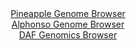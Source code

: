 <div id="Pineapple_Genome_Browser" align="center">
  <a href="https://igv.org/app/?sessionURL=blob:zZNdT9swFIb_iyXQJqX5pA2JhKYAbSkM6FpCWRGKThMntUjsYLvpl_rfd0CbdsMkerFpki_sI9vnfV8_3pKGSsUEJyFxTadtOg4xiJqL5RiquqQ3UFFFwhxKRQ0iaU4l5Skl4ZbkoDTEo694cq51rULLYrpuVcALYSrPhAo2gsNSmamorDNRljATErSQyjqV0AiLFU1rSWdQ1yb29sy2lYEGC8p6LrgSVk15kSzxvuRXKSkoFxVNqkWp2ZuABPWgxszM4Us0GUdpSpW6outBdhJdDaJ7rxtP.52zaXx7MYk7k8MxKzjohaQnXb9SY7.3nkQHbk8MTns30_G3_vooFbPu9wPv_LC7qpmk6sTxneMjO_DdDkbDeEZX_5NrHGxP52q0Gj2MJpvLh3O0LkWsu85LufLovaue_.B8Z5BSpAtkgaRz6YeObXh2x2i7ndbr1Dk2bDvAfKRgJHx8MoiWkD7j9sct0esaiSGKvize4DGIkBmVJGwFtu07QeC2j3zsEzg7Y0sWsvx74fbiUeDbbuS6nSRnpUacs0TxWpnAudmkuVls9kxzeLVREC1XUqyG9G7arM.uIT697PtD8W6WPvrH1m8PiEY_ouifcPcRIaae7QubextkF2Io.w93_Bhxu79OB9eQbjbKs9__Zq8B7RdOLmQFGvdjBZc_eWtAMuAaCw1TbMZKptcTzFEsSei4HmJLUlEK5JDIYvbJNmzDaduff.Pp7Z52PwA-">Pineapple Genome Browser</a>
</div>
<div id="Alphonso_Genome_Browser" align="center">
  <a href="https://igv.org/app/?sessionURL=blob:zZJdb5swFIb_i6VWm0TAQIGCVE0k_ViVre2SkLSpKuQQQ9yCTW0DTaL8951Vm3azSs3Fpkm.sI8M5z2Pny1qqVRMcBQhx7Q907aRgdRKdGNS1SW9IhVVKMpJqaiBJM2ppDyjKNqinChNktEX.HKlda0iy2K67lWEF8JUrkkqshGcdMrMRGUNRFmShZBEC6msviStsFjR9jq6IHVtQm_X9Kwl0cQiZb0SXAmrprxIO_hf.quUFpSLiqZVU2r2GiCFPJBxaebkUzwbx1lGlRrS9eXyJB5exlP3LJlf.IN5cv15lvizwzErONGNpCeTMOgmovA3zYCf3m0G.ujq20SFpC3PDtzTw7OXmkmqTuzAPj7CYRB6AIbxJX35n2aGxfacuxvdsPE04cPHxvfmyXpBE80OnHOnq5zjNybfGagUWQMmoGwlg8jGhot9w3P83o.tfWxgHAIfKRiK7h8MpCXJnuD6_RbpdQ2.IEWfm1d1DCTkkkoU9UKMAzsMHe8ogD6hvTO2qJHl34N7nozCADux4_hpzkoNMi9TxWtlEs7NNsvNYrMnzbh241iPRvPN0x1AnOob..oGNonifSzv_sjTBwbQ_vURYdj3pPon7r0niKkX.wqX3U4vrjmjKt9QfgtsJmv9.JX5_QOnX2H1JqL98ORCVkTDfajA8ad1LZGMcA2Flim2YCXT6xmQFB2KbMcFeVEmSgE2IlksPmADG7aHP_6W1N097L4D">Alphonso Genome Browser</a>
</div>


<div id="DAF_Genomics_Browser" align="center">
  <a href="https://igv.org/app/?sessionURL=blob:tZFra9swFIb_i6D95Ess32pDGE6XZCFdB8m8bC0lnNmyrc6SHElO2ob89wmvY7BRxqADSUicy_vqPEe0J1JRwVGKsOOFjuchC6lGHNbAupZcAyMKpRW0ilhIkopIwguC0iOqQGnIV1emstG6U6nrllDZNeGC0UI5ynegs5XodUNMqo0dYPAkOByUUwhmkjW40HaN4Eq4UBREKXvkdoTX2wOY42dsO7QkW9a3mg6qW2PCGCudCoxbykvy8Bcj_0HZLPom26yzoX5JHhflOFsusk_.NL.ZR5c3.Yd3mzzanK9pzUH3koyXjGasmLFZ7eNVpe93Xz4u4PN8z2fZmf_2fPrQUUnU2Iu9i2CURGGMThZqRdEbBKhopJd6gRXjCwsHgf189cPIzEAKitLbOwtpCcU3k357RPqxM6CQIrt.YGYhIUsiUWono1HsJQkOg9joJN7JOqJetq9McpavkniEM4wj5yswo1_RdhifEfoz.FoYf.ts9r9iOsMTs5r3Uyp3l9dX4XS.X3aTPngqJ9V9VL.AykIvfq0SkoE2oR_PZzDQGkVGuP5Fxj_dnb4D">DAF Genomics Browser</a>
</div>
